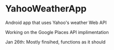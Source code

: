# YahooWeatherApp
Android app that uses Yahoo's weather Web API

Working on the Google Places API implimentation

Jan 26th: Mostly finsihed, functions as it should
